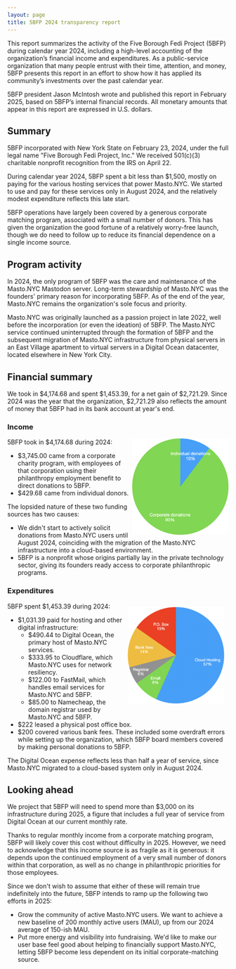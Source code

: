 ```yaml
---
layout: page
title: 5BFP 2024 transparency report
---
```


This report summarizes the activity of the Five Borough Fedi Project (5BFP) during calendar year 2024, including a high-level accounting of the organization’s financial income and expenditures. As a public-service organization that many people entrust with their time, attention, and money, 5BFP presents this report in an effort to show how it has applied its community’s investments over the past calendar year.

5BFP president Jason McIntosh wrote and published this report in February 2025, based on 5BFP’s internal financial records. All monetary amounts that appear in this report are expressed in U.S. dollars.

## Summary

5BFP incorporated with New York State on February 23, 2024, under the full legal name "Five Borough Fedi Project, Inc." We received 501(c)(3) charitable nonprofit recognition from the IRS on April 22.

During calendar year 2024, 5BFP spent a bit less than $1,500, mostly on paying for the various hosting services that power Masto.NYC. We started to use and pay for these services only in August 2024, and the relatively modest expenditure reflects this late start.

5BFP operations have largely been covered by a generous corporate matching program, associated with a small number of donors. This has given the organization the good fortune of a relatively worry-free launch, though we do need to follow up to reduce its financial dependence on a single income source.

## Program activity

In 2024, the only program of 5BFP was the care and maintenance of the Masto.NYC Mastodon server. Long-term stewardship of Masto.NYC was the founders' primary reason for incorporating 5BFP. As of the end of the year, Masto.NYC remains the organization's sole focus and priority.

Masto.NYC was originally launched as a passion project in late 2022, well before the incorporation (or even the ideation) of 5BFP. The Masto.NYC service continued uninterrupted through the formation of 5BFP and the subsequent migration of Masto.NYC infrastructure from physical servers in an East Village apartment to virtual servers in a Digital Ocean datacenter, located elsewhere in New York City.

## Financial summary

We took in $4,174.68 and spent $1,453.39, for a net gain of $2,721.29. Since 2024 was the year that the organization, $2,721.29 also reflects the amount of money that 5BFP had in its bank account at year's end.

### Income

<img src="income.png" style="float:right; width: 220px" />

5BFP took in $4,174.68 during 2024:

* $3,745.00 came from a corporate charity program, with employees of that corporation using their philanthropy employment benefit to direct donations to 5BFP.
* $429.68 came from individual donors.

The lopsided nature of these two funding sources has two causes:

* We didn't start to actively solicit donations from Masto.NYC users until August 2024, coinciding with the migration of the Masto.NYC infrastructure into a cloud-based environment.
* 5BFP is a nonprofit whose origins partially lay in the private technology sector, giving its founders ready access to corporate philanthropic programs.

### Expenditures

<img src="expenditures.png" style="float:right; width: 220px; margin:10px" />

5BFP spent $1,453.39 during 2024:

* $1,031.39 paid for hosting and other digital infrastructure:
    * $490.44 to Digital Ocean, the primary host of Masto.NYC services.
    * $333.95 to Cloudflare, which Masto.NYC uses for network resiliency.
    * $122.00 to FastMail, which handles email services for Masto.NYC and 5BFP.
    * $85.00 to Namecheap, the domain registrar used by Masto.NYC and 5BFP.
* $222 leased a physical post office box.
* $200 covered various bank fees. These included some overdraft errors while setting up the organization, which 5BFP board members covered by making personal donations to 5BFP.

The Digital Ocean expense reflects less than half a year of service, since Masto.NYC migrated to a cloud-based system only in August 2024. 

## Looking ahead

We project that 5BFP will need to spend more than $3,000 on its infrastructure during 2025, a figure that includes a full year of service from Digital Ocean at our current monthly rate.

Thanks to regular monthly income from a corporate matching program, 5BFP will likely cover this cost without difficulty in 2025. However, we need to acknowledge that this income source is as fragile as it is generous: it depends upon the continued employment of a very small number of donors within that corporation, as well as no change in philanthropic priorities for those employees.

Since we don't wish to assume that either of these will remain true indefinitely into the future, 5BFP intends to ramp up the following two efforts in 2025:

* Grow the community of active Masto.NYC users. We want to achieve a new baseline of 200 monthly active users (MAU), up from our 2024 average of 150-ish MAU.
* Put more energy and visibility into fundraising. We'd like to make our user base feel good about helping to financially support Masto.NYC, letting 5BFP become less dependent on its initial corporate-matching source.
